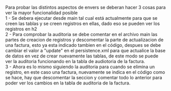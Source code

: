 Para probar las distintos aspectos de envers se deberan hacer 3 cosas para ver la mayor funcionalidad posible\
1 - Se debera ejecutar desde main tal cual está actualmente para que se creen las tablas y se creen registros en ellas, dado eso se pueden ver los registros en h2\
2 - Para comprobar la auditoria se debe comentar en el archivo main las partes de creacion de registros y descomentar la parte de actualizacion de una factura, esto ya esta indicado tambien en el código, despues se debe cambiar el valor a "update" en el persistence.xml para que actualice la base de datos en vez de crear nuevamente las tablas, de este modo se puede ver la auditoria funcionando en la tabla de audiotoria de la factura.\
3 - Ahora es lo mismo siguiendo la auditoria para cuando se elimina un registro, en este caso una factura, nuevamente se indica en el código como se hace, hay que descomentar la seccion y comentar todo lo anterior para poder ver los cambios en la tabla de auditoria de la factura.
